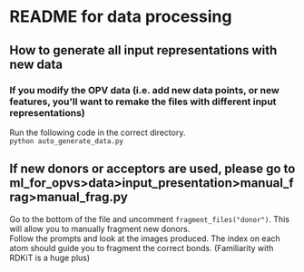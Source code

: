 # README for data processing
## How to generate all input representations with new data
### If you modify the OPV data (i.e. add new data points, or new features, you'll want to remake the files with different input representations)
Run the following code in the correct directory.
<br>`python auto_generate_data.py`</br>


## If new donors or acceptors are used, please go to ml_for_opvs>data>input_presentation>manual_frag>manual_frag.py
Go to the bottom of the file and uncomment
`fragment_files("donor")`. This will allow you to manually fragment new donors. <br>Follow the prompts and look at the images produced. The index on each atom should guide you to fragment the correct bonds. (Familiarity with RDKiT is a huge plus) </br>
